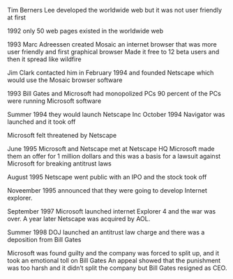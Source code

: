 Tim Berners Lee developed the worldwide web but it was not user friendly at first


1992 only 50 web pages existed in the worldwide web


1993 Marc Adreessen created Mosaic an internet browser that was more user friendly and first graphical browser
Made it free to 12 beta users and then it spread like wildfire


Jim Clark contacted him in February 1994 and founded Netscape which would use the Mosaic browser software


1993 Bill Gates and Microsoft had monopolized PCs 
90 percent of the PCs were running Microsoft software


Summer 1994 they would launch Netscape Inc
October 1994 Navigator was launched and it took off


Microsoft felt threatened by Netscape 


June 1995 Microsoft and Netscape met at Netscape HQ
Microsoft made them an offer for 1 million dollars and this was a basis for a lawsuit against Microsoft for breaking antitrust laws


August 1995 Netscape went public with an IPO and the stock took off


Noveember 1995 announced that they were going to develop Internet explorer.

September 1997 Microsoft launched internet Explorer 4 and the war was over.
A year later Netscape was acquired by AOL.

Summer 1998 DOJ launched an antitrust law charge and there was a deposition from Bill Gates

Microsoft was found guilty and the company was forced to split up, and it took an emotional toll on Bill Gates
An appeal showed that the punishment was too harsh and it didn’t split the company but Bill Gates resigned as CEO.
